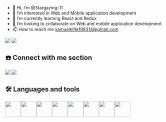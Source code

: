 - 👋 Hi, I’m @Stargazing-11
- 👀 I’m interested in  Web and Mobile application development
- 🌱 I’m currently learning React and Redux
- 💞️ I’m looking to collaborate on Web and mobile application development
- 📫 How to reach me samuelkifle199314@gmail.com
<img src="https://github-readme-stats.vercel.app/api?username=Stargazing-11&show_icons=true&theme=dark"/>
<img src="https://github-readme-stats.vercel.app/api/top-langs?username=Stargazing-11&layout=compact&theme=dark"/>

## ☎️ Connect with me section 
[![](https://img.shields.io/badge/linkedin-%230077B5.svg?style=for-the-badge&logo=linkedin)](https://www.linkedin.com/in/samuelkifle/) 
[![](https://img.shields.io/badge/Telegram-1ED760?style=for-the-badge&logo=telegram&logoColor=white)](https://t.me/Poison_11)
## 🛠️ Languages and tools
<img height=50 src="https://cdn.jsdelivr.net/gh/devicons/devicon/icons/python/python-original.svg"/><img height=50 
src="https://cdn.jsdelivr.net/gh/devicons/devicon/icons/javascript/javascript-original.svg"/><img height=50
src="https://cdn.jsdelivr.net/gh/devicons/devicon/icons/flutter/flutter-original.svg" /><img height=50
src="https://cdn.jsdelivr.net/gh/devicons/devicon/icons/html5/html5-original.svg" /><img height=50 src="https://cdn.jsdelivr.net/gh/devicons/devicon/icons/css3/css3-original.svg" /><img height=50  src="https://cdn.jsdelivr.net/gh/devicons/devicon/icons/git/git-plain.svg"/><img height=50 src="https://cdn.jsdelivr.net/gh/devicons/devicon/icons/github/github-original.svg"/><img height=50 src="https://cdn.jsdelivr.net/gh/devicons/devicon/icons/mysql/mysql-original.svg"/>
<!---
Dagim-Fikru/Dagim-Fikru is a ✨ special ✨ repository because its `README.md` (this file) appears on your GitHub profile.
You can click the Preview link to take a look at your changes.
--->
